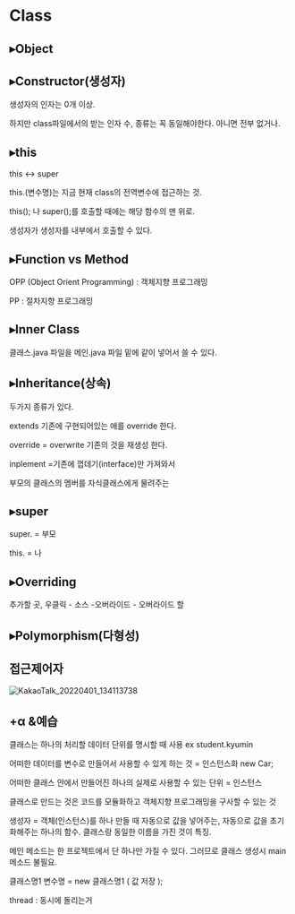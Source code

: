 # Class





## ▸Object





## ▸Constructor(생성자)

생성자의 인자는 0개 이상.

하지만 class파일에서의 받는 인자 수, 종류는 꼭 동일해야한다. 아니면 전부 없거나.



## ▸this

this <-> super

this.(변수명)는 지금 현재 class의 전역변수에 접근하는 것.



this(); 나 super();를 호출할 때에는 해당 함수의 맨 위로.

생성자가 생성자를 내부에서 호출할 수 있다.

## ▸Function vs Method

OPP (Object Orient Programming) : 객체지향 프로그래밍

PP : 절차지향 프로그래밍



## ▸Inner Class

클래스.java 파일을 메인.java 파일 밑에 같이 넣어서 쓸 수 있다.



## ▸Inheritance(상속)

두가지 종류가 있다.

extends 기존에 구현되어있는 애를 override 한다.

override = overwrite 기존의 것을 재생성 한다.

inplement =기존에 껍데기(interface)만 가져와서

부모의 클래스의 멤버를 자식클래스에게 물려주는 

## ▸super

super. = 부모

this. = 나



## ▸Overriding

추가할 곳, 우클릭 - 소스 -오버라이드 - 오버라이드 할 



## ▸Polymorphism(다형성)











## 접근제어자

![KakaoTalk_20220401_134113738](../images/2022-04-01-Java6강/KakaoTalk_20220401_134113738.png)







## +α &예습

클래스는 하나의 처리할 데이터 단위를 명시할 때 사용 ex student.kyumin



어떠한 데이터를 변수로 만들어서 사용할 수 있게 하는 것 = 인스턴스화 
new Car;

어떠한 클래스 안에서 만들어진 하나의 실제로 사용할 수 있는 단위 = 인스턴스



클래스로 만드는 것은 코드를 모듈화하고 객체지향 프로그래밍을 구사할 수 있는 것



생성자 = 객체(인스턴스)를 하나 만들 때 자동으로 값을 넣어주는, 자동으로 값을 초기화해주는 하나의 함수. 클래스랑 동일한 이름을 가진 것이 특징.



메인 메소드는 한 프로젝트에서 단 하나만 가질 수 있다.
그러므로 클래스 생성시 main메소드 불필요.



클래스명1 변수명 = new 클래스명1 ( 값 저장 );



thread : 동시에 돌리는거